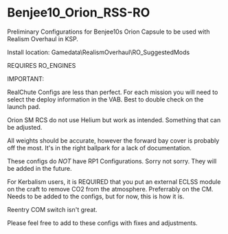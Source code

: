 # Benjee10_Orion_RSS-RO
Preliminary Configurations for Benjee10s Orion Capsule to be used with Realism Overhaul in KSP. 

Install location: Gamedata\RealismOverhaul\RO_SuggestedMods

REQUIRES RO_ENGINES

IMPORTANT:

RealChute Configs are less than perfect. For each mission you will need to select the deploy information in the VAB. Best to double check on the launch pad.

Orion SM RCS do not use Helium but work as intended. Something that can be adjusted. 

All weights should be accurate, however the forward bay cover is probably off the most. It's in the right ballpark for a lack of documentation. 

These configs do *NOT* have RP1 Configurations. Sorry not sorry. They will be added in the future. 

For Kerbalism users, it is REQUIRED that you put an external ECLSS module on the craft to remove CO2 from the atmosphere. Preferrably on the CM. Needs to be added to the configs, but for now, this is how it is. 

Reentry COM switch isn't great. 

Please feel free to add to these configs with fixes and adjustments.
